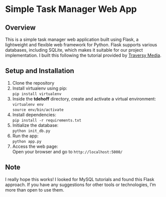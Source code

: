 # Simple Task Manager Web App

## Overview

This is a simple task manager web application built using Flask, a lightweight and flexible web framework for Python. Flask supports various databases, including SQLite, which makes it suitable for our project implementation. I built this following the tutorial provided by [Traversy Media](https://youtu.be/Z1RJmh_OqeA?si=Hd55xoKd9kO500FF).

## Setup and Installation

1. Clone the repository
1. Install virtualenv using pip:  
``pip install virtualenv``  
1. Inside the **tdehoff** directory, create and activate a virtual environment:  
``virtualenv env``  
``source env/bin/activate``  
1. Install dependencies:  
``pip install -r requirements.txt``  
1. Initialize the database:  
``python init_db.py``  
1. Run the app:  
``python app.py``  
1. Access the web page:  
Open your browser and go to ``http://localhost:5000/``  

## Note

I really hope this works! I looked for MySQL tutorials and found this Flask approach. If you have any suggestions for other tools or technologies, I’m more than open to use them.
